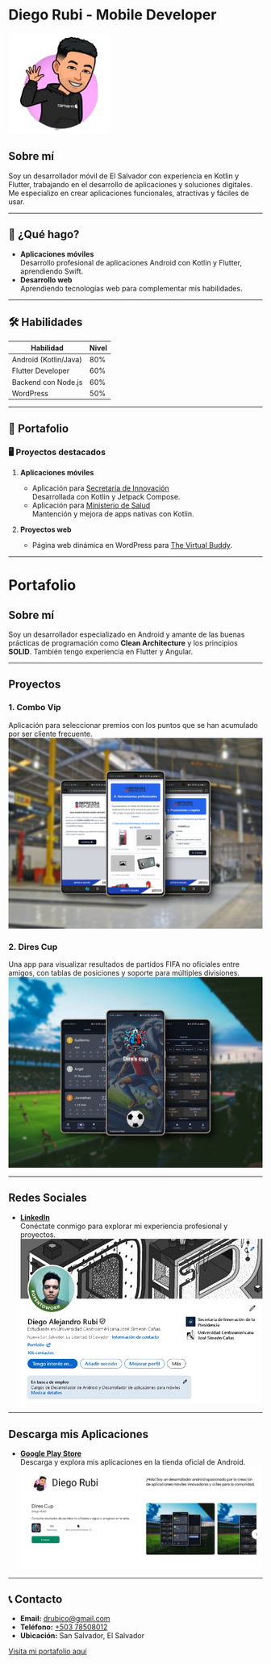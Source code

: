 # Diego Rubi - Mobile Developer

<img src="./assets/images/my-avatar.png" alt="Avatar" width="200" height="200">

## Sobre mí

Soy un desarrollador móvil de El Salvador con experiencia en Kotlin y Flutter, trabajando en el desarrollo de aplicaciones y soluciones digitales. Me especializo en crear aplicaciones funcionales, atractivas y fáciles de usar.

---

## 💼 ¿Qué hago?

- **Aplicaciones móviles**  
  Desarrollo profesional de aplicaciones Android con Kotlin y Flutter, aprendiendo Swift.
- **Desarrollo web**  
  Aprendiendo tecnologías web para complementar mis habilidades.

---

## 🛠️ Habilidades

| Habilidad               | Nivel |
|-------------------------|-------|
| Android (Kotlin/Java)   | 80%   |
| Flutter Developer       | 60%   |
| Backend con Node.js     | 60%   |
| WordPress               | 50%   |

---

## 📂 Portafolio

### 🖥️ Proyectos destacados

1. **Aplicaciones móviles**  
   - Aplicación para [Secretaría de Innovación](#)  
     Desarrollada con Kotlin y Jetpack Compose.
   - Aplicación para [Ministerio de Salud](#)  
     Mantención y mejora de apps nativas con Kotlin.

2. **Proyectos web**  
   - Página web dinámica en WordPress para [The Virtual Buddy](#).

---
# Portafolio

## Sobre mí  
Soy un desarrollador especializado en Android y amante de las buenas prácticas de programación como **Clean Architecture** y los principios **SOLID**. También tengo experiencia en Flutter y Angular.

---

## Proyectos  
### 1. **Combo Vip**  
Aplicación para seleccionar premios con los puntos que se han acumulado por ser cliente frecuente.  
![Liga SIP](./assets/images/combo-vip.png)

### 2. **Dires Cup**  
Una app para visualizar resultados de partidos FIFA no oficiales entre amigos, con tablas de posiciones y soporte para múltiples divisiones.  
![Dires Cup](./assets/images/direscup.png)


---

## Redes Sociales  
- [**LinkedIn**](https://www.linkedin.com/in/drubico)  
  Conéctate conmigo para explorar mi experiencia profesional y proyectos.  
  ![LinkedIn](./assets/images/placeholder-linkedin.png)

---

## Descarga mis Aplicaciones  
- [**Google Play Store**](https://play.google.com/store/apps/dev?id=5906834204268116327)  
  Descarga y explora mis aplicaciones en la tienda oficial de Android.  
  ![Google Play](./assets/images/placeholder-play-store.png)

---


## 📞 Contacto

- **Email:** [drubico@gmail.com](mailto:drubico@gmail.com)  
- **Teléfono:** [+503 78508012](tel:+50378508012)  
- **Ubicación:** San Salvador, El Salvador  

[Visita mi portafolio aquí](https://drubico.github.io/portfolio/)
